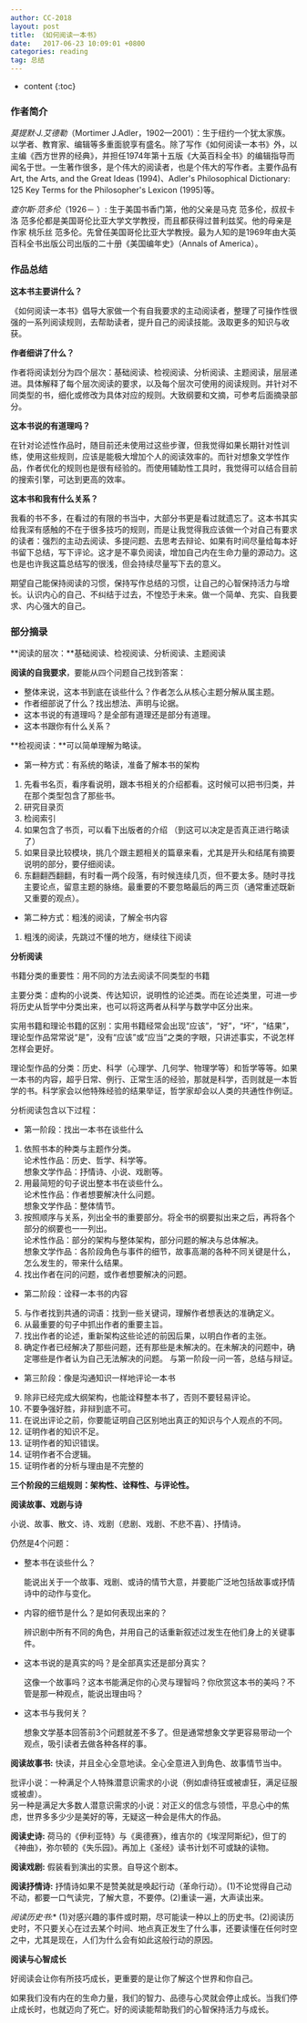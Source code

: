 ```yaml
---
author: CC-2018
layout: post
title: 《如何阅读一本书》
date:   2017-06-23 10:09:01 +0800
categories: reading
tag: 总结
---
```


* content
{:toc}

### 作者简介
*莫提默·J.艾德勒*（Mortimer J.Adler，1902—2001）：生于纽约一个犹太家族。以学者、教育家、编辑等多重面貌享有盛名。除了写作《如何阅读一本书》外，以主编《西方世界的经典》，并担任1974年第十五版《大英百科全书》的编辑指导而闻名于世。一生著作很多，是个伟大的阅读者，也是个伟大的写作者。主要作品有Art, the Arts, and the Great Ideas (1994)、Adler's Philosophical Dictionary: 125 Key Terms for the Philosopher's Lexicon (1995)等。

*查尔斯·范多伦*（1926－ ）: 生于美国书香门第，他的父亲是马克 范多伦，叔叔卡洛 范多伦都是美国哥伦比亚大学文学教授，而且都获得过普利兹奖。他的母亲是作家 桃乐丝 范多伦。先曾任美国哥伦比亚大学教授。最为人知的是1969年由大英百科全书出版公司出版的二十册《美国编年史》（Annals of America）。

### 作品总结

**这本书主要讲什么？**

《如何阅读一本书》倡导大家做一个有自我要求的主动阅读者，整理了可操作性很强的一系列阅读规则，去帮助读者，提升自己的阅读技能。汲取更多的知识与收获。

**作者细讲了什么？**

作者将阅读划分为四个层次：基础阅读、检视阅读、分析阅读、主题阅读，层层递进。具体解释了每个层次阅读的要求，以及每个层次可使用的阅读规则。并针对不同类型的书，细化或修改为具体对应的规则。大致纲要和文摘，可参考后面摘录部分。

**这本书说的有道理吗？**

在针对论述性作品时，随目前还未使用过这些步骤，但我觉得如果长期针对性训练，使用这些规则，应该是能极大增加个人的阅读效率的。而针对想象文学性作品，作者优化的规则也是很有经验的。而使用辅助性工具时，我觉得可以结合目前的搜索引擎，可达到更高的效率。

**这本书和我有什么关系？**

我看的书不多，在看过的有限的书当中，大部分书更是看过就遗忘了。这本书其实给我深有感触的不在于很多技巧的规则，而是让我觉得我应该做一个对自己有要求的读者：强烈的主动去阅读、多提问题、去思考去辩论、如果有时间尽量给每本好书留下总结，写下评论。这才是不辜负阅读，增加自己内在生命力量的源动力。这也是也许我这篇总结写的很浅，但会持续尽量写下去的意义。

期望自己能保持阅读的习惯，保持写作总结的习惯，让自己的心智保持活力与增长。认识内心的自己、不纠结于过去，不惶恐于未来。做一个简单、充实、自我要求、内心强大的自己。

### 部分摘录

**阅读的层次：**基础阅读、检视阅读、分析阅读、主题阅读

**阅读的自我要求**，要能从四个问题自己找到答案：
* 整体来说，这本书到底在谈些什么？作者怎么从核心主题分解从属主题。
* 作者细部说了什么？找出想法、声明与论据。
* 这本书说的有道理吗？是全部有道理还是部分有道理。
* 这本书跟你有什么关系？

**检视阅读：**可以简单理解为略读。
* 第一种方式：有系统的略读，准备了解本书的架构
1. 先看书名页，看序看说明，跟本书相关的介绍都看。这时候可以把书归类，并在那个类型包含了那些书。
2. 研究目录页
3. 检阅索引
4. 如果包含了书页，可以看下出版者的介绍 （到这可以决定是否真正进行略读了）
5. 如果目录比较模块，挑几个跟主题相关的篇章来看，尤其是开头和结尾有摘要说明的部分，要仔细阅读。
6. 东翻翻西翻翻，有时看一两个段落，有时候连续几页，但不要太多。随时寻找主要论点，留意主题的脉络。最重要的不要忽略最后的两三页（通常重述既新又重要的观点）。

* 第二种方式：粗浅的阅读，了解全书内容
1. 粗浅的阅读，先跳过不懂的地方，继续往下阅读

**分析阅读**

书籍分类的重要性：用不同的方法去阅读不同类型的书籍

主要分类：虚构的小说类、传达知识，说明性的论述类。而在论述类里，可进一步将历史从哲学中分类出来，也可以将这两者从科学与数学中区分出来。

实用书籍和理论书籍的区别：实用书籍经常会出现“应该”，“好”，“坏”，“结果”，理论型作品常常说“是”，没有“应该”或“应当”之类的字眼，只讲述事实，不说怎样怎样会更好。

理论型作品的分类：历史、科学（心理学、几何学、物理学等）和哲学等等。如果一本书的内容，超乎日常、例行、正常生活的经验，那就是科学，否则就是一本哲学的书。科学家会以他特殊经验的结果举证，哲学家却会以人类的共通性作例证。

分析阅读包含以下过程：

* 第一阶段：找出一本书在谈些什么
1. 依照书本的种类与主题作分类。  
   论术性作品：历史、哲学、科学等。  
   想象文学作品：抒情诗、小说、戏剧等。
2. 用最简短的句子说出整本书在谈些什么。  
   论术性作品：作者想要解决什么问题。  
   想象文学作品：整体情节。
3. 按照顺序与关系，列出全书的重要部分。将全书的纲要拟出来之后，再将各个部分的纲要也一一列出。  
   论术性作品：部分的架构与整体架构，部分问题的解决与总体解决。  
   想象文学作品：各阶段角色与事件的细节，故事高潮的各种不同关键是什么，怎么发生的，带来什么结果。
4. 找出作者在问的问题，或作者想要解决的问题。


* 第二阶段：诠释一本书的内容
5. 与作者找到共通的词语：找到一些关键词，理解作者想表达的准确定义。
6. 从最重要的句子中抓出作者的重要主旨。
7. 找出作者的论述，重新架构这些论述的前因后果，以明白作者的主张。
8. 确定作者已经解决了那些问题，还有那些是未解决的。在未解决的问题中，确定哪些是作者认为自己无法解决的问题。
与第一阶段一问一答，总结与辩证。

* 第三阶段：像是沟通知识一样地评论一本书
9. 除非已经完成大纲架构，也能诠释整本书了，否则不要轻易评论。
10. 不要争强好胜，非辩到底不可。
11. 在说出评论之前，你要能证明自己区别地出真正的知识与个人观点的不同。
12. 证明作者的知识不足。
13. 证明作者的知识错误。
14. 证明作者不合逻辑。
15. 证明作者的分析与理由是不完整的

**三个阶段的三组规则：架构性、诠释性、与评论性。**

**阅读故事、戏剧与诗**

小说、故事、散文、诗、戏剧（悲剧、戏剧、不悲不喜）、抒情诗。

仍然是4个问题：
* 整本书在谈些什么？

   能说出关于一个故事、戏剧、或诗的情节大意，并要能广泛地包括故事或抒情诗中的动作与变化。

* 内容的细节是什么？是如何表现出来的？

  辨识剧中所有不同的角色，并用自己的话重新叙述过发生在他们身上的关键事件。

* 这本书说的是真实的吗？是全部真实还是部分真实？

  这像一个故事吗？这本书能满足你的心灵与理智吗？你欣赏这本书的美吗？不管是那一种观点，能说出理由吗？

* 这本书与我何关？

  想象文学基本回答前3个问题就差不多了。但是通常想象文学更容易带动一个观点，吸引读者去做各种各样的事。

**阅读故事书:** 快读，并且全心全意地读。全心全意进入到角色、故事情节当中。

批评小说：一种满足个人特殊潜意识需求的小说（例如虐待狂或被虐狂，满足征服或被虐）。  
另一种是满足大多数人潜意识需求的小说：对正义的信念与领悟，平息心中的焦虑，世界多多少少是美好的等，无疑这一种会是伟大的作品。

**阅读史诗:** 荷马的《伊利亚特》与《奥德赛》，维吉尔的《埃涅阿斯纪》，但丁的《神曲》，弥尔顿的《失乐园》。再加上《圣经》读书计划不可或缺的读物。

**阅读戏剧:** 假装看到演出的实景。自导这个剧本。

**阅读抒情诗:** 抒情诗如果不是赞美就是唤起行动（革命行动）。(1)不论觉得自己动不动，都要一口气读完，了解大意，不要停。(2)重读一遍，大声读出来。

**阅读历史书*:** (1)对感兴趣的事件或时期，尽可能读一种以上的历史书。(2)阅读历史时，不只要关心在过去某个时间、地点真正发生了什么事，还要读懂在任何时空之中，尤其是现在，人们为什么会有如此这般行动的原因。

**阅读与心智成长**

好阅读会让你有所技巧成长，更重要的是让你了解这个世界和你自己。

如果我们没有内在的生命力量，我们的智力、品德与心灵就会停止成长。当我们停止成长时，也就迈向了死亡。好的阅读能帮助我们的心智保持活力与成长。
